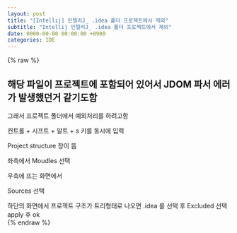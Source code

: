 ```yaml
---  
layout: post  
title: "[Intellij] 인텔리J_ .idea 폴더 프로젝트에서 제외"  
subtitle: "Intellij 인텔리J_ .idea 폴더 프로젝트에서 제외"  
date: 0000-00-00 00:00:00 +0900  
categories: IDE  
---  
```

{% raw %}  
## 해당 파일이 프로젝트에 포함되어 있어서 JDOM 파서 에러가 발생했던거 같기도함  
   그래서 프로젝트 폴더에서 예외처리를 하려고함  
  
컨트롤 + 시프트 + 알트  + s 키를 동시에 입력  
  
Project structure 창이 뜸  
  
좌측에서 Moudles 선택  
  
우측에 뜨는 화면에서  
  
Sources 선택  
  
하단의 화면에서 프로젝트 구조가 트리형태로 나오면 .idea 를 선택 후 Excluded 선택  
apply 후 ok                                                                           
{% endraw %}